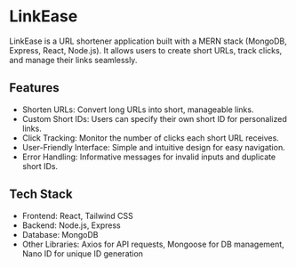 # LinkEase
LinkEase is a URL shortener application built with a MERN stack (MongoDB, Express, React, Node.js). It allows users to create short URLs, track clicks, and manage their links seamlessly.

## Features
- Shorten URLs: Convert long URLs into short, manageable links.
- Custom Short IDs: Users can specify their own short ID for personalized links.
- Click Tracking: Monitor the number of clicks each short URL receives.
- User-Friendly Interface: Simple and intuitive design for easy navigation.
- Error Handling: Informative messages for invalid inputs and duplicate short IDs.
## Tech Stack
- Frontend: React, Tailwind CSS
- Backend: Node.js, Express
- Database: MongoDB
- Other Libraries: Axios for API requests, Mongoose for DB management,  Nano ID for unique ID generation
